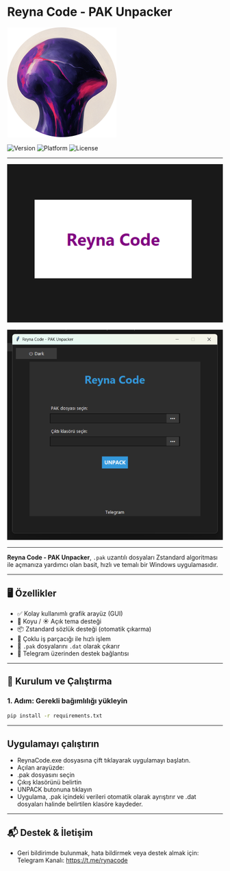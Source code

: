 # Reyna Code - PAK Unpacker

![Logo](ryna.png)

![Version](https://img.shields.io/badge/version-1.0-blue.svg)
![Platform](https://img.shields.io/badge/platform-Windows-lightgrey)
![License](https://img.shields.io/github/license/SethConfig/SethF)

---

 ![Giriş ](sc1.png)


 ![Arayüz](sc2.png)

---

**Reyna Code - PAK Unpacker**, `.pak` uzantılı dosyaları Zstandard algoritması ile açmanıza yardımcı olan basit, hızlı ve temalı bir Windows uygulamasıdır.

---

## 🖥️ Özellikler

- ✅ Kolay kullanımlı grafik arayüz (GUI)
- 🌙 Koyu / ☀️ Açık tema desteği
- 📦 Zstandard sözlük desteği (otomatik çıkarma)
- 🚀 Çoklu iş parçacığı ile hızlı işlem
- 📁 `.pak` dosyalarını `.dat` olarak çıkarır
- 🔗 Telegram üzerinden destek bağlantısı

---

## 🔧 Kurulum ve Çalıştırma

### 1. Adım: Gerekli bağımlılığı yükleyin

```bash
pip install -r requirements.txt
```

---

## Uygulamayı çalıştırın
- ReynaCode.exe dosyasına çift tıklayarak uygulamayı başlatın.
- Açılan arayüzde:
- .pak dosyasını seçin
- Çıkış klasörünü belirtin
- UNPACK butonuna tıklayın
- Uygulama, .pak içindeki verileri otomatik olarak ayrıştırır ve .dat dosyaları halinde belirtilen klasöre kaydeder.

---

## 📬 Destek & İletişim
- Geri bildirimde bulunmak, hata bildirmek veya destek almak için:
Telegram Kanalı: https://t.me/rynacode
